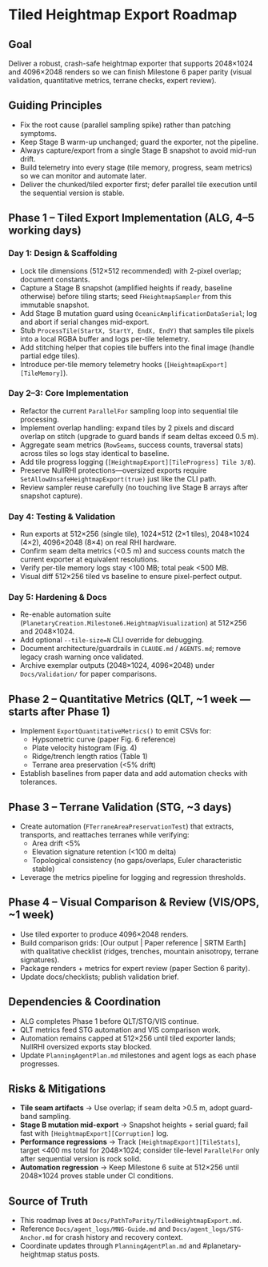 # Tiled Heightmap Export Roadmap

## Goal
Deliver a robust, crash-safe heightmap exporter that supports 2048×1024 and 4096×2048 renders so we can finish Milestone 6 paper parity (visual validation, quantitative metrics, terrane checks, expert review).

## Guiding Principles
- Fix the root cause (parallel sampling spike) rather than patching symptoms.
- Keep Stage B warm-up unchanged; guard the exporter, not the pipeline.
- Always capture/export from a single Stage B snapshot to avoid mid-run drift.
- Build telemetry into every stage (tile memory, progress, seam metrics) so we can monitor and automate later.
- Deliver the chunked/tiled exporter first; defer parallel tile execution until the sequential version is stable.

## Phase 1 – Tiled Export Implementation (ALG, 4–5 working days)

### Day 1: Design & Scaffolding
- Lock tile dimensions (512×512 recommended) with 2-pixel overlap; document constants.
- Capture a Stage B snapshot (amplified heights if ready, baseline otherwise) before tiling starts; seed `FHeightmapSampler` from this immutable snapshot.
- Add Stage B mutation guard using `OceanicAmplificationDataSerial`; log and abort if serial changes mid-export.
- Stub `ProcessTile(StartX, StartY, EndX, EndY)` that samples tile pixels into a local RGBA buffer and logs per-tile telemetry.
- Add stitching helper that copies tile buffers into the final image (handle partial edge tiles).
- Introduce per-tile memory telemetry hooks (`[HeightmapExport][TileMemory]`).

### Day 2–3: Core Implementation
- Refactor the current `ParallelFor` sampling loop into sequential tile processing.
- Implement overlap handling: expand tiles by 2 pixels and discard overlap on stitch (upgrade to guard bands if seam deltas exceed 0.5 m).
- Aggregate seam metrics (`RowSeams`, success counts, traversal stats) across tiles so logs stay identical to baseline.
- Add tile progress logging (`[HeightmapExport][TileProgress] Tile 3/8`).
- Preserve NullRHI protections—oversized exports require `SetAllowUnsafeHeightmapExport(true)` just like the CLI path.
- Review sampler reuse carefully (no touching live Stage B arrays after snapshot capture).

### Day 4: Testing & Validation
- Run exports at 512×256 (single tile), 1024×512 (2×1 tiles), 2048×1024 (4×2), 4096×2048 (8×4) on real RHI hardware.
- Confirm seam delta metrics (<0.5 m) and success counts match the current exporter at equivalent resolutions.
- Verify per-tile memory logs stay <100 MB; total peak <500 MB.
- Visual diff 512×256 tiled vs baseline to ensure pixel-perfect output.

### Day 5: Hardening & Docs
- Re-enable automation suite (`PlanetaryCreation.Milestone6.HeightmapVisualization`) at 512×256 and 2048×1024.
- Add optional `--tile-size=N` CLI override for debugging.
- Document architecture/guardrails in `CLAUDE.md` / `AGENTS.md`; remove legacy crash warning once validated.
- Archive exemplar outputs (2048×1024, 4096×2048) under `Docs/Validation/` for paper comparisons.

## Phase 2 – Quantitative Metrics (QLT, ~1 week — starts after Phase 1)
- Implement `ExportQuantitativeMetrics()` to emit CSVs for:
  - Hypsometric curve (paper Fig. 6 reference)
  - Plate velocity histogram (Fig. 4)
  - Ridge/trench length ratios (Table 1)
  - Terrane area preservation (<5% drift)
- Establish baselines from paper data and add automation checks with tolerances.

## Phase 3 – Terrane Validation (STG, ~3 days)
- Create automation (`FTerraneAreaPreservationTest`) that extracts, transports, and reattaches terranes while verifying:
  - Area drift <5%
  - Elevation signature retention (<100 m delta)
  - Topological consistency (no gaps/overlaps, Euler characteristic stable)
- Leverage the metrics pipeline for logging and regression thresholds.

## Phase 4 – Visual Comparison & Review (VIS/OPS, ~1 week)
- Use tiled exporter to produce 4096×2048 renders.
- Build comparison grids: [Our output | Paper reference | SRTM Earth] with qualitative checklist (ridges, trenches, mountain anisotropy, terrane signatures).
- Package renders + metrics for expert review (paper Section 6 parity).
- Update docs/checklists; publish validation brief.

## Dependencies & Coordination
- ALG completes Phase 1 before QLT/STG/VIS continue.
- QLT metrics feed STG automation and VIS comparison work.
- Automation remains capped at 512×256 until tiled exporter lands; NullRHI oversized exports stay blocked.
- Update `PlanningAgentPlan.md` milestones and agent logs as each phase progresses.

## Risks & Mitigations
- **Tile seam artifacts** → Use overlap; if seam delta >0.5 m, adopt guard-band sampling.
- **Stage B mutation mid-export** → Snapshot heights + serial guard; fail fast with `[HeightmapExport][Corruption]` log.
- **Performance regressions** → Track `[HeightmapExport][TileStats]`, target <400 ms total for 2048×1024; consider tile-level `ParallelFor` only after sequential version is rock solid.
- **Automation regression** → Keep Milestone 6 suite at 512×256 until 2048×1024 proves stable under CI conditions.

## Source of Truth
- This roadmap lives at `Docs/PathToParity/TiledHeightmapExport.md`.
- Reference `Docs/agent_logs/MNG-Guide.md` and `Docs/agent_logs/STG-Anchor.md` for crash history and recovery context.
- Coordinate updates through `PlanningAgentPlan.md` and #planetary-heightmap status posts.
